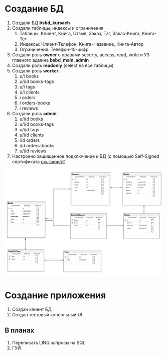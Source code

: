 # Создание БД

1. Создали БД **bsbd_kursach**
2. Создали таблицы, индексы и ограничения
    1. Таблицы: Клиент, Книга, Отзыв, Заказ, Тэг, Заказ-Книга, Книга-Тег
    2. Индексы: Клиент-Телефон, Книга-Название, Книга-Автор
    3. Ограничения: Телефон-10-цифр
3. Создали роль **owner** с правами securty, access, read, write и УЗ главного админа **bsbd_main_admin**
4. Создали роль **readonly** (select на все таблицы)
5. Создали роль **worker**:
    1. u/i books
    2. u/i/d books-tags
    3. u/i tags
    4. u/i clients
    5. i orders
    6. i orders-books
    7. i reviews
6. Создали роль **admin**:
    1. u/i/d books
    2. u/i/d books-tags
    3. u/i/d tags
    4. u/i/d clients
    5. i/d orders
    6. i/d orders-books
    7. u/i/d reviews
7. Настроено защищенное подключение к БД (с помощью Self-Signed
   сертификата [см. скрипт](./assets/create-mssql-cert.ps1))

![](./assets/db-diagram.png "Диаграмма БД")

# Создание приложения

1. Создан клиент БД
2. Создан тестовый консольный UI

## В планах

1. Переписать LINQ запросы на SQL
2. ГУЙ